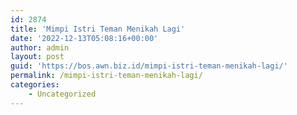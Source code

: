 ```yaml
---
id: 2874
title: 'Mimpi Istri Teman Menikah Lagi'
date: '2022-12-13T05:08:16+00:00'
author: admin
layout: post
guid: 'https://bos.awn.biz.id/mimpi-istri-teman-menikah-lagi/'
permalink: /mimpi-istri-teman-menikah-lagi/
categories:
    - Uncategorized
---
```


